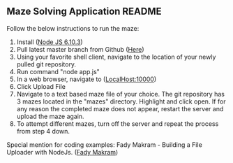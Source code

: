 Maze Solving Application README
---

Follow the below instructions to run the maze:
1. Install ([Node JS 6.10.3](https://nodejs.org/en/))
2. Pull latest master branch from Github ([Here](https://github.com/TimKrippner/MazeSolver))
3. Using your favorite shell client, navigate to the location of your newly pulled git repository.
4. Run command "node app.js"
5. In a web browser, navigate to ([LocalHost:10000](http://localhost:10000/))
6. Click Upload File
7. Navigate to a text based maze file of your choice. The git repository has 3 mazes located in the "mazes" directory. Highlight and click open.
    If for any reason the completed maze does not appear, restart the server and upload the maze again.
8. To attempt different mazes, turn off the server and repeat the process from step 4 down.

Special mention for coding examples: Fady Makram - Building a File Uploader with NodeJs. ([Fady Makram](https://github.com/FadyMak))
